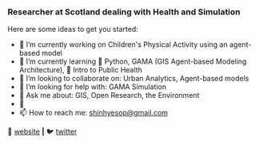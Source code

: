 ### Researcher at Scotland dealing with Health and Simulation


Here are some ideas to get you started:

- 🔭 I’m currently working on Children's Physical Activity using an agent-based model
- 🌱 I’m currently learning :snake: Python, GAMA (GIS Agent-based Modeling Architecture), :pencil: Intro to Public Health
- 👯 I’m looking to collaborate on: Urban Analytics, Agent-based models
- 🤔 I’m looking for help with: GAMA Simulation 
- 💬 Ask me about: GIS, Open Research, the Environment
- :bicyclist:
- 📫 How to reach me: shinhyesop@gmail.com


🏡 [website][website] **|** 
🐦 [twitter][twitter] 

[website]: https://dataandcrowd.rbind.io
[twitter]: https://twitter.com/hyesop
